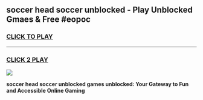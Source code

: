 
## soccer head soccer unblocked - Play Unblocked Gmaes & Free #eopoc
<h3>
<a href="https://news.freeplayer.one?title=soccer_head_soccer_unblocked&ref=24F">CLICK TO PLAY</a></h3>
<hr>

<h3>
<a href="https://news.freeplayer.one?title=soccer_head_soccer_unblocked&ref=24F">CLICK 2 PLAY</a>
  
</h3>

<a href="https://news.freeplayer.one?title=soccer_head_soccer_unblocked&ref=24F/"><img src="https://clearcache.store/games.png"></a>


**soccer head soccer unblocked games unblocked: Your Gateway to Fun and Accessible Online Gaming**
